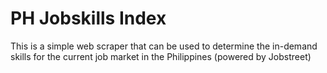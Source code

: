 # PH Jobskills Index
This is a simple web scraper that can be used to determine the in-demand skills for the current job market in the Philippines (powered by Jobstreet)
